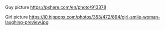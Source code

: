 Guy picture
https://pxhere.com/en/photo/913378

Girl picture
https://i0.hippopx.com/photos/353/472/894/girl-smile-woman-laughing-preview.jpg
